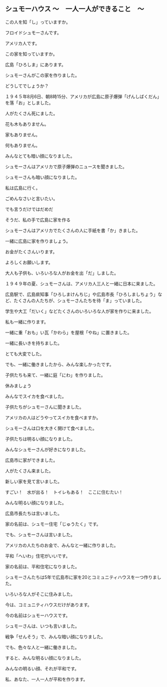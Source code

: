 ## シュモーハウス ～　一人一人ができること　～

この人を知「し」っていますか。

フロイドシュモーさんです。

アメリカ人です。

この家を知っていますか。

広島「ひろしま」にあります。

シュモーさんがこの家を作りました。

どうしてでしょうか？

１９４５年8月6日、朝8時15分、アメリカが広島に原子爆弾「げんしばくだん」を落「お」としました。

人がたくさん死にました。

花も木もありません。

家もありません。

何もありません。

みんなとても暗い顔になりました。

シュモーさんはアメリカで原子爆弾のニュースを聞きました。

シュモーさんも暗い顔になりました。

私は広島に行く。

ごめんなさいと言いたい。

でも言うだけではだめだ

そうだ、私の手で広島に家を作る

シュモーさんはアメリカでたくさんの人に手紙を書「か」きました。

一緒に広島に家を作りましょう。

お金がたくさんいります。

よろしくお願いします。

大人も子供も、いろいろな人がお金を出「だ」しました。

１９４９年の夏、シュモーさんは、アメリカ人三人と一緒に日本に来ました。

広島駅で、広島県知事「ひろしまけんちじ」や広島市長「ひろしましちょう」など、たくさんの人たちが、シュモーさんたちを待「ま」っていました。

学生や大工「だいく」などたくさんのいろいろな人が家を作りに来ました。

私も一緒に作ります。

一緒に重「おも」い瓦「かわら」を屋根「やね」に置きました。

一緒に長いきを持ちました。

とても大変でした。

でも、一緒に働きましたから、みんな楽しかったです。

子供たちも来て、一緒に庭「にわ」を作りました。

休みましょう

みんなでスイカを食べました。

子供たちがシュモーさんに聞きました。

アメリカの人はどうやってスイカを食べますか。

シュモーさんは口を大きく開けて食べました。

子供たちは明るい顔になりました。

みんなシュモーさんが好きになりました。

広島市に家ができました。

人がたくさん来ました。

新しい家を見て言いました。

すごい！　水が出る！　トイレもある！　ここに住むたい！

みんな明るい顔になりました。

広島市長たちは言いました。

家の名前は、シュモー住宅「じゅうたく」です。

でも、シュモーさんは言いました。

アメリカの人たちのお金で、みんなと一緒に作りました。

平和「へいわ」住宅がいいです。

家の名前は、平和住宅になりました。

シュモーさんたちは5年で広島市に家を20とコミュニティハウスを一つ作りました。

いろいろな人がそこに住みました。

今は、コミュニティハウスだけがあります。

今の名前はシュモーハウスです。

シュモーさんは、いつも言いました。

戦争「せんそう」で、みんな暗い顔になりました。

でも、色々な人と一緒に働きました。

すると、みんな明るい顔になりました。

みんなの明るい顔、それが平和です。

私、あなた、一人一人が平和を作ります。

